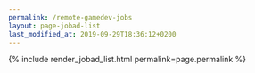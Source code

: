 ```yaml
---
permalink: /remote-gamedev-jobs
layout: page-jobad-list
last_modified_at: 2019-09-29T18:36:12+0200
---
```

{% include render_jobad_list.html permalink=page.permalink %}
